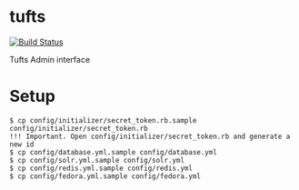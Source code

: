 tufts
=====

[![Build Status](https://travis-ci.org/curationexperts/tufts.png?branch=master)](https://travis-ci.org/curationexperts/tufts)

Tufts Admin interface

Setup
=====
```
$ cp config/initializer/secret_token.rb.sample config/initializer/secret_token.rb
!!! Important. Open config/initializer/secret_token.rb and generate a new id
$ cp config/database.yml.sample config/database.yml
$ cp config/solr.yml.sample config/solr.yml
$ cp config/redis.yml.sample config/redis.yml
$ cp config/fedora.yml.sample config/fedora.yml
```
